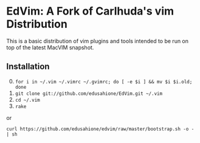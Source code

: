 # EdVim: A Fork of Carlhuda's vim Distribution

This is a basic distribution of vim plugins and tools intended to be run
on top of the latest MacVIM snapshot.

## Installation

0. `for i in ~/.vim ~/.vimrc ~/.gvimrc; do [ -e $i ] && mv $i $i.old;
   done`
1. `git clone git://github.com/edusahione/EdVim.git ~/.vim`
2. `cd ~/.vim`
3. `rake`

or

  `curl https://github.com/edusahione/edvim/raw/master/bootstrap.sh -o - | sh`
